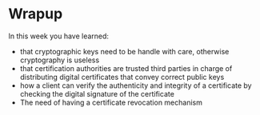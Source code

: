 # Wrapup

In this week you have learned:

* that cryptographic keys need to be handle with care, otherwise cryptography is useless
* that certification authorities are trusted third parties in charge of distributing digital certificates that convey correct public keys
* how a client can verify the authenticity and integrity of a certificate by checking the digital signature of the certificate
* The need of having a certificate revocation mechanism
